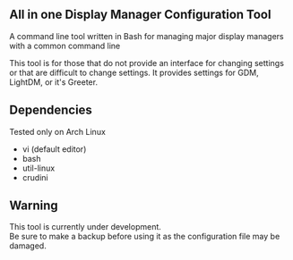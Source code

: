 ## All in one Display Manager Configuration Tool
A command line tool written in Bash for managing major display managers with a common command line  
  
This tool is for those that do not provide an interface for changing settings or that are difficult to change settings.
It provides settings for GDM, LightDM, or it's Greeter.

## Dependencies
Tested only on Arch Linux

- vi (default editor)
- bash
- util-linux
- crudini

## Warning
This tool is currently under development.  
Be sure to make a backup before using it as the configuration file may be damaged.
